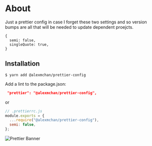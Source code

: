 # About

Just a prettier config in case I forget these two settings and so version bumps are all that will be needed to update dependent proejcts.

```
{
  semi: false,
  singleQuote: true,
}
```

## Installation

```
$ yarn add @alexmchan/prettier-config
```

Add a lint to the package.json:

```json
 "prettier": "@alexmchan/prettier-config",
```

or 

```js
// .prettierrc.js
module.exports = {
  ...require("@alexmchan/prettier-config"),
  semi: false,
};
```

![Prettier Banner](https://raw.githubusercontent.com/prettier/prettier-logo/master/images/prettier-banner-light.png)
